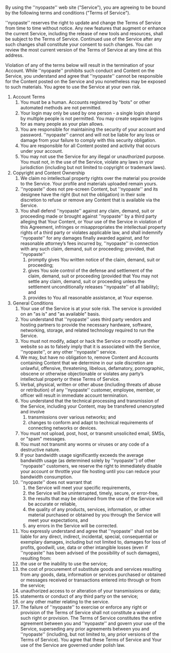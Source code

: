 By using the ''nyopaste'' web site ("Service"), you are agreeing to be bound by the following
terms and conditions ("Terms of Service").

''nyopaste'' reserves the right to update and change the Terms of Service
from time to time without notice.
Any new features that augment or enhance the current Service,
including the release of new tools and resources, shall be subject to the Terms of Service.
Continued use of the Service after any such changes shall constitute your consent to such changes.
You can review the most current version of the Terms of Service at any time at this address.

Violation of any of the terms below will result in the termination of your Account.
While ''nyopaste'' prohibits such conduct and Content on the Service,
you understand and agree that ''nyopaste'' cannot be responsible for the Content posted
on the Service and you nonetheless may be exposed to such materials.
You agree to use the Service at your own risk.

1. Account Terms
   1. You must be a human. Accounts registered by "bots" or other automated methods are not permitted.
   2. Your login may only be used by one person - a single login shared by multiple people is not permitted. You may create separate logins for as many people as your plan allows.
   3. You are responsible for maintaining the security of your account and password. ''nyopaste'' cannot and will not be liable for any loss or damage from your failure to comply with this security obligation.
   4. You are responsible for all Content posted and activity that occurs under your account.
   5. You may not use the Service for any illegal or unauthorized purpose. You must not, in the use of the Service, violate any laws in your jurisdiction (including but not limited to copyright or trademark laws).
2. Copyright and Content Ownership
   1. We claim no intellectual property rights over the material you provide to the Service. Your profile and materials uploaded remain yours.
   2. ''nyopaste'' does not pre-screen Content, but ''nyopaste'' and its designee have the right (but not the obligation) in their sole discretion to refuse or remove any Content that is available via the Service.
   3. You shall defend ''nyopaste'' against any claim, demand, suit or proceeding made or brought against ''nyopaste'' by a third party alleging that Your Content, or Your use of the Service in violation of this Agreement, infringes or misappropriates the intellectual property rights of a third party or violates applicable law, and shall indemnify ''nyopaste'' for any damages finally awarded against, and for reasonable attorney’s fees incurred by, ''nyopaste'' in connection with any such claim, demand, suit or proceeding; provided, that ''nyopaste''
      1. promptly gives You written notice of the claim, demand, suit or proceeding;
      2. gives You sole control of the defense and settlement of the claim, demand, suit or proceeding (provided that You may not settle any claim, demand, suit or proceeding unless the settlement unconditionally releases ''nyopaste'' of all liability); and
      3. provides to You all reasonable assistance, at Your expense.
3. General Conditions
   1. Your use of the Service is at your sole risk. The service is provided on an "as is" and "as available" basis.
   2. You understand that ''nyopaste'' uses third party vendors and hosting partners to provide the necessary hardware, software, networking, storage, and related technology required to run the Service.
   3. You must not modify, adapt or hack the Service or modify another website so as to falsely imply that it is associated with the Service, ''nyopaste'', or any other ''nyopaste'' service.
   4. We may, but have no obligation to, remove Content and Accounts containing Content that we determine in our sole discretion are unlawful, offensive, threatening, libelous, defamatory, pornographic, obscene or otherwise objectionable or violates any party’s intellectual property or these Terms of Service.
   5. Verbal, physical, written or other abuse (including threats of abuse or retribution) of any ''nyopaste'' customer, employee, member, or officer will result in immediate account termination.
   6. You understand that the technical processing and transmission of the Service, including your Content, may be transfered unencrypted and involve
      1. transmissions over various networks; and
      2. changes to conform and adapt to technical requirements of connecting networks or devices.
   7. You must not upload, post, host, or transmit unsolicited email, SMSs, or "spam" messages.
   8. You must not transmit any worms or viruses or any code of a destructive nature.
   9. If your bandwidth usage significantly exceeds the average bandwidth usage (as determined solely by ''nyopaste'') of other ''nyopaste'' customers, we reserve the right to immediately disable your account or throttle your file hosting until you can reduce your bandwidth consumption.
   10. ''nyopaste'' does not warrant that
       1. the Service will meet your specific requirements,
       2. the Service will be uninterrupted, timely, secure, or error-free,
       3. the results that may be obtained from the use of the Service will be accurate or reliable,
       4. the quality of any products, services, information, or other material purchased or obtained by you through the Service will meet your expectations, and
       5. any errors in the Service will be corrected.
   11. You expressly understand and agree that ''nyopaste'' shall not be liable for any direct, indirect, incidental, special, consequential or exemplary damages, including but not limited to, damages for loss of profits, goodwill, use, data or other intangible losses (even if ''nyopaste'' has been advised of the possibility of such damages), resulting from:
      1. the use or the inability to use the service;
      2. the cost of procurement of substitute goods and services resulting from any goods, data, information or services purchased or obtained or messages received or transactions entered into through or from the service;
      3. unauthorized access to or alteration of your transmissions or data;
      4. statements or conduct of any third party on the service;
      5. or any other matter relating to the service.
   12. The failure of ''nyopaste'' to exercise or enforce any right or provision of the Terms of Service shall not constitute a waiver of such right or provision. The Terms of Service constitutes the entire agreement between you and ''nyopaste'' and govern your use of the Service, superseding any prior agreements between you and ''nyopaste'' (including, but not limited to, any prior versions of the Terms of Service). You agree that these Terms of Service and Your use of the Service are governed under polish law.
